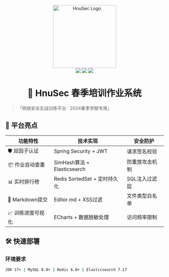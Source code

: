 <p align="center">
  <img src="https://via.placeholder.com/200x60/1a237e/ffffff?text=HnuSec+Spring" alt="HnuSec Logo" width="200">
  <br>
  <img src="https://img.shields.io/github/last-commit/HnuSec/HnuSec-spring-train?style=flat-square&color=2196F3">
  <img src="https://img.shields.io/badge/Spring%20Boot-2.7.4-brightgreen?style=flat-square&logo=spring">
  <img src="https://img.shields.io/badge/license-Apache--2.0-important?style=flat-square">
</p>

<h1 align="center">🚩 HnuSec 春季培训作业系统</h1>

> 「网络安全实战训练平台 · 2024春季学期专用」

## 🌟 平台亮点

| ​**功能特性**​               | ​**技术实现**​                          | ​**安全防护**​                 |
|---------------------------|--------------------------------------|----------------------------|
| 🛡️ 双因子认证              | Spring Security + JWT               | 请求签名校验                 |
| 📦 作业自动查重            | SimHash算法 + Elasticsearch         | 防重放攻击机制               |
| 📊 实时排行榜              | Redis SortedSet + 定时持久化         | SQL注入过滤层               |
| 📝 Markdown提交            | Editor.md + XSS过滤                  | 文件类型白名单               |
| 📈 训练进度可视化           | ECharts + 数据脱敏处理               | 访问频率限制                |

## 🛠️ 快速部署

### 环境要求
```bash
JDK 17+ | MySQL 8.0+ | Redis 6.0+ | Elasticsearch 7.17

